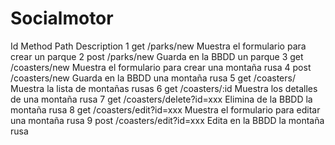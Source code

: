 # Socialmotor

Id
Method
Path
Description
1
get
/parks/new
Muestra el formulario para crear un parque
2
post
/parks/new
Guarda en la BBDD un parque
3
get
/coasters/new
Muestra el formulario para crear una montaña rusa
4
post
/coasters/new
Guarda en la BBDD una montaña rusa
5
get
/coasters/
Muestra la lista de montañas rusas
6
get
/coasters/:id
Muestra los detalles de una montaña rusa
7
get
/coasters/delete?id=xxx
Elimina de la BBDD la montaña rusa
8
get
/coasters/edit?id=xxx
Muestra el formulario para editar una montaña rusa
9
post
/coasters/edit?id=xxx
Edita en la BBDD la montaña rusa
